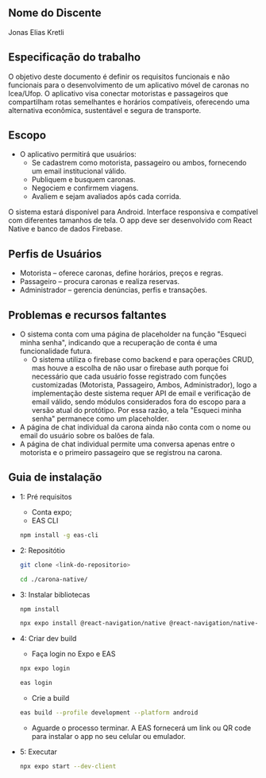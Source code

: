 ## Nome do Discente
Jonas Elias Kretli

## Especificação do trabalho

O objetivo deste documento é definir os requisitos funcionais e não funcionais para o
desenvolvimento de um aplicativo móvel de caronas no Icea/Ufop. O aplicativo visa
conectar motoristas e passageiros que compartilham rotas semelhantes e horários
compatíveis, oferecendo uma alternativa econômica, sustentável e segura de transporte.

## Escopo
  * O aplicativo permitirá que usuários:
    - Se cadastrem como motorista, passageiro ou ambos, fornecendo um email
institucional válido.
    - Publiquem e busquem caronas.
    - Negociem e confirmem viagens.
    - Avaliem e sejam avaliados após cada corrida.

O sistema estará disponível para Android. Interface responsiva e compatível com
diferentes tamanhos de tela. O app deve ser desenvolvido com React Native e banco de
dados Firebase.

## Perfis de Usuários
* Motorista – oferece caronas, define horários, preços e regras.
* Passageiro – procura caronas e realiza reservas.
* Administrador – gerencia denúncias, perfis e transações.

## Problemas e recursos faltantes
* O sistema conta com uma página de placeholder na função "Esqueci minha senha", indicando que a recuperação de conta é uma funcionalidade futura.
  - O sistema utiliza o firebase como backend e para operações CRUD, mas houve a escolha de não usar o firebase auth porque foi necessário que cada usuário fosse registrado com funções customizadas (Motorista, Passageiro, Ambos, Administrador), logo a implementação deste sistema requer API de email e verificação de email válido, sendo módulos considerados fora do escopo para a versão atual do protótipo. Por essa razão, a tela "Esqueci minha senha" permanece como um placeholder.
* A página de chat individual da carona ainda não conta com o nome ou email do usuário sobre os balões de fala.
* A página de chat individual permite uma conversa apenas entre o motorista e o primeiro passageiro que se registrou na carona.

## Guia de instalação

* 1: Pré requisitos
  - Conta expo;
  - EAS CLI
   ```bash
   npm install -g eas-cli
   ```
* 2: Repositótio
   ```bash
   git clone <link-do-repositorio>
   ```
   ```bash
   cd ./carona-native/
   ```
* 3: Instalar bibliotecas
   ```bash
   npm install
   ```
   ```bash
   npx expo install @react-navigation/native @react-navigation/native-stack @react-navigation/drawer react-native-gesture-handler react-native-reanimated @react-native-async-storage/async-storage firebase crypto-js expo-image-picker react-native-gifted-chat react-native-keyboard-controller
   ```
* 4: Criar dev build
  - Faça login no Expo e EAS
   ```bash
   npx expo login
   ```
   ```bash
   eas login
   ```
   - Crie a build
   ```bash
   eas build --profile development --platform android
   ```
  - Aguarde o processo terminar. A EAS fornecerá um link ou QR code para instalar o app no seu celular ou emulador.
  
* 5: Executar
  ```bash
  npx expo start --dev-client
  ```
